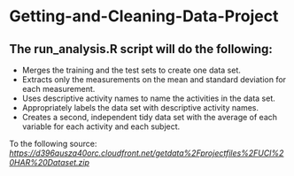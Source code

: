 Getting-and-Cleaning-Data-Project
=================================

The run_analysis.R script will do the following: 
--------------------------------------------------------------------------------------
- Merges the training and the test sets to create one data set.
- Extracts only the measurements on the mean and standard deviation for each measurement. 
- Uses descriptive activity names to name the activities in the data set.
- Appropriately labels the data set with descriptive activity names. 
- Creates a second, independent tidy data set with the average of each variable for each activity and each subject. 

To the following source: *https://d396qusza40orc.cloudfront.net/getdata%2Fprojectfiles%2FUCI%20HAR%20Dataset.zip*

